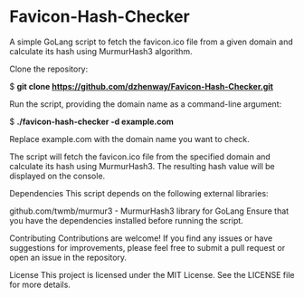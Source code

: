 # Favicon-Hash-Checker

A simple GoLang script to fetch the favicon.ico file from a given domain and calculate its hash using MurmurHash3 algorithm.

Clone the repository:

$ **git clone https://github.com/dzhenway/Favicon-Hash-Checker.git**

Run the script, providing the domain name as a command-line argument:

$ **./favicon-hash-checker -d example.com**

Replace example.com with the domain name you want to check.

The script will fetch the favicon.ico file from the specified domain and calculate its hash using MurmurHash3. The resulting hash value will be displayed on the console.

Dependencies
This script depends on the following external libraries:

github.com/twmb/murmur3 - MurmurHash3 library for GoLang
Ensure that you have the dependencies installed before running the script.

Contributing
Contributions are welcome! If you find any issues or have suggestions for improvements, please feel free to submit a pull request or open an issue in the repository.

License
This project is licensed under the MIT License. See the LICENSE file for more details.
